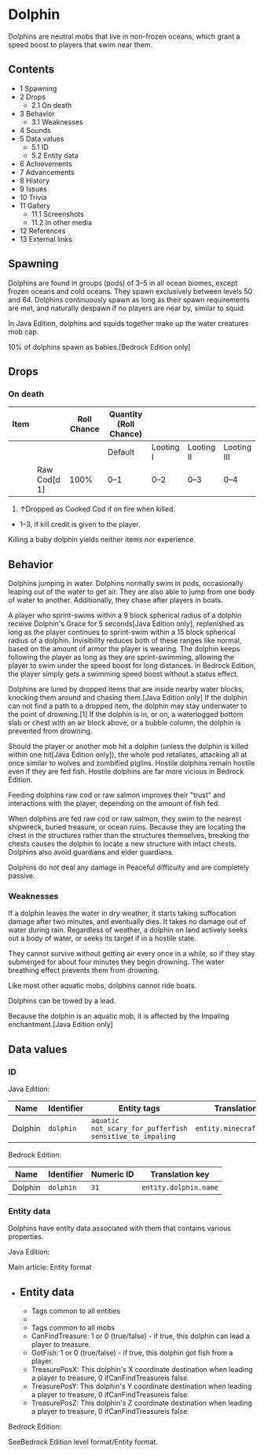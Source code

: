# Dolphin
Dolphins are neutral mobs  that live in non-frozen oceans, which grant a speed boost to players that swim near them.

## Contents
- 1 Spawning
- 2 Drops
	- 2.1 On death
- 3 Behavior
	- 3.1 Weaknesses
- 4 Sounds
- 5 Data values
	- 5.1 ID
	- 5.2 Entity data
- 6 Achievements
- 7 Advancements
- 8 History
- 9 Issues
- 10 Trivia
- 11 Gallery
	- 11.1 Screenshots
	- 11.2 In other media
- 12 References
- 13 External links

## Spawning
Dolphins are found in groups (pods) of 3–5 in all ocean biomes, except frozen oceans and cold oceans. They spawn exclusively between levels 50 and 64.
Dolphins continuously spawn as long as their spawn requirements are met, and naturally despawn if no players are near by, similar to squid. 

In Java Edition, dolphins and squids together make up the water creatures mob cap.

10% of dolphins spawn as babies.‌[Bedrock Edition  only]

## Drops
### On death
| Item |              | Roll Chance | Quantity (Roll Chance) |           |            |             |
|------|--------------|-------------|------------------------|-----------|------------|-------------|
|      |              |             | Default                | Looting I | Looting II | Looting III |
|      | Raw Cod[d 1] | 100%        | 0–1                    | 0–2       | 0–3        | 0–4         |

1. ↑Dropped as Cooked Cod if on fire when killed.

- 1–3, if kill credit is given to the player.

Killing a baby dolphin yields neither items nor experience.

## Behavior
Dolphins jumping in water.
Dolphins normally swim in pods, occasionally leaping out of the water to get air. They are also able to jump from one body of water to another. Additionally, they chase after players in boats.

A player who sprint-swims within a 9 block spherical radius of a dolphin receive Dolphin's Grace for 5 seconds‌[Java Edition  only], replenished as long as the player continues to sprint-swim within a 15 block spherical radius of a dolphin. Invisibility reduces both of these ranges like normal, based on the amount of armor the player is wearing. The dolphin keeps following the player as long as they are sprint-swimming, allowing the player to swim under the speed boost for long distances. In Bedrock Edition, the player simply gets a swimming speed boost without a status effect.

Dolphins are lured by dropped items that are inside nearby water blocks, knocking them around and chasing them.‌[Java Edition  only] If the dolphin can not find a path to a dropped item, the dolphin may stay underwater to the point of drowning.[1] If the dolphin is in, or on, a waterlogged bottom slab or chest with an air block above, or a bubble column, the dolphin is prevented from drowning. 

Should the player or another mob hit a dolphin (unless the dolphin is killed within one hit‌[Java Edition  only]), the whole pod retaliates, attacking all at once similar to wolves and zombified piglins. Hostile dolphins remain hostile even if they are fed fish. Hostile dolphins are far more vicious in Bedrock Edition.

Feeding dolphins raw cod or raw salmon improves their "trust" and interactions with the player, depending on the amount of fish fed. 

When dolphins are fed raw cod or raw salmon, they swim to the nearest shipwreck, buried treasure, or ocean ruins. Because they are locating the chest in the structures rather than the structures themselves, breaking the chests causes the dolphin to locate a new structure with intact chests. Dolphins also avoid guardians and elder guardians.

Dolphins do not deal any damage in Peaceful difficulty and are completely passive.

### Weaknesses
If a dolphin leaves the water in dry weather, it starts taking suffocation damage after two minutes, and eventually dies. It takes no damage out of water during rain. Regardless of weather, a dolphin on land actively seeks out a body of water, or seeks its target if in a hostile state.

They cannot survive without getting air every once in a while, so if they stay submerged for about four minutes they begin drowning. The water breathing effect prevents them from drowning.

Like most other aquatic mobs, dolphins cannot ride boats.

Dolphins can be towed by a lead.

Because the dolphin is an aquatic mob, it is affected by the Impaling enchantment.‌[Java Edition  only]

## Data values
### ID
Java Edition:

| Name    | Identifier | Entity tags                                                          | Translation key            |
|---------|------------|----------------------------------------------------------------------|----------------------------|
| Dolphin | `dolphin`  | `aquatic`<br/>`not_scary_for_pufferfish`<br/>`sensitive_to_impaling` | `entity.minecraft.dolphin` |

Bedrock Edition:

| Name    | Identifier | Numeric ID | Translation key       |
|---------|------------|------------|-----------------------|
| Dolphin | `dolphin`  | `31`       | `entity.dolphin.name` |

### Entity data
Dolphins have entity data associated with them that contains various properties.

Java Edition:

Main article: Entity format
- Entity data
	- 
	- Tags common to all entities
	- 
	- Tags common to all mobs
	- CanFindTreasure: 1 or 0 (true/false) - if true, this dolphin can lead a player to treasure.
	- GotFish: 1 or 0 (true/false) - if true, this dolphin got fish from a player.
	- TreasurePosX: This dolphin's X coordinate destination when leading a player to treasure, 0 ifCanFindTreasureis false.
	- TreasurePosY: This dolphin's Y coordinate destination when leading a player to treasure, 0 ifCanFindTreasureis false.
	- TreasurePosZ: This dolphin's Z coordinate destination when leading a player to treasure, 0 ifCanFindTreasureis false.

Bedrock Edition:

SeeBedrock Edition level format/Entity format.
